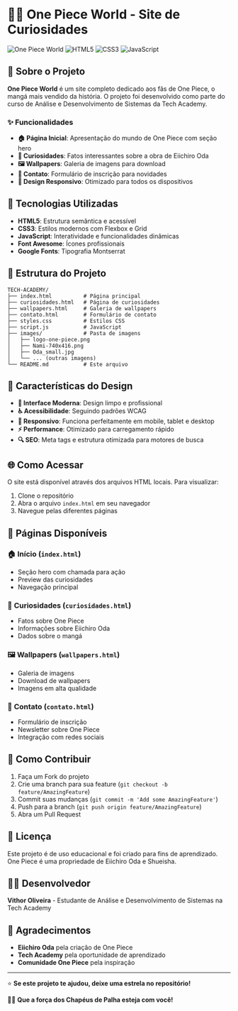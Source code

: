 # 🏴‍☠️ One Piece World - Site de Curiosidades

![One Piece World](https://img.shields.io/badge/One%20Piece-World%20Site-red)
![HTML5](https://img.shields.io/badge/HTML5-E34F26?style=flat&logo=html5&logoColor=white)
![CSS3](https://img.shields.io/badge/CSS3-1572B6?style=flat&logo=css3&logoColor=white)
![JavaScript](https://img.shields.io/badge/JavaScript-F7DF1E?style=flat&logo=javascript&logoColor=black)

## 🌊 Sobre o Projeto

**One Piece World** é um site completo dedicado aos fãs de One Piece, o mangá mais vendido da história. O projeto foi desenvolvido como parte do curso de Análise e Desenvolvimento de Sistemas da Tech Academy.

### ✨ Funcionalidades

- **🏠 Página Inicial**: Apresentação do mundo de One Piece com seção hero
- **🧭 Curiosidades**: Fatos interessantes sobre a obra de Eiichiro Oda
- **🖼️ Wallpapers**: Galeria de imagens para download
- **📧 Contato**: Formulário de inscrição para novidades
- **📱 Design Responsivo**: Otimizado para todos os dispositivos

## 🚀 Tecnologias Utilizadas

- **HTML5**: Estrutura semântica e acessível
- **CSS3**: Estilos modernos com Flexbox e Grid
- **JavaScript**: Interatividade e funcionalidades dinâmicas
- **Font Awesome**: Ícones profissionais
- **Google Fonts**: Tipografia Montserrat

## 📁 Estrutura do Projeto

```
TECH-ACADEMY/
├── index.html          # Página principal
├── curiosidades.html   # Página de curiosidades
├── wallpapers.html     # Galeria de wallpapers
├── contato.html        # Formulário de contato
├── styles.css          # Estilos CSS
├── script.js           # JavaScript
├── images/             # Pasta de imagens
│   ├── logo-one-piece.png
│   ├── Nami-740x416.png
│   ├── Oda_small.jpg
│   └── ... (outras imagens)
└── README.md           # Este arquivo
```

## 🎯 Características do Design

- **🎨 Interface Moderna**: Design limpo e profissional
- **♿ Acessibilidade**: Seguindo padrões WCAG
- **📱 Responsivo**: Funciona perfeitamente em mobile, tablet e desktop
- **⚡ Performance**: Otimizado para carregamento rápido
- **🔍 SEO**: Meta tags e estrutura otimizada para motores de busca

## 🌐 Como Acessar

O site está disponível através dos arquivos HTML locais. Para visualizar:

1. Clone o repositório
2. Abra o arquivo `index.html` em seu navegador
3. Navegue pelas diferentes páginas

## 📱 Páginas Disponíveis

### 🏠 **Início** (`index.html`)
- Seção hero com chamada para ação
- Preview das curiosidades
- Navegação principal

### 🧭 **Curiosidades** (`curiosidades.html`)
- Fatos sobre One Piece
- Informações sobre Eiichiro Oda
- Dados sobre o mangá

### 🖼️ **Wallpapers** (`wallpapers.html`)
- Galeria de imagens
- Download de wallpapers
- Imagens em alta qualidade

### 📧 **Contato** (`contato.html`)
- Formulário de inscrição
- Newsletter sobre One Piece
- Integração com redes sociais

## 🚀 Como Contribuir

1. Faça um Fork do projeto
2. Crie uma branch para sua feature (`git checkout -b feature/AmazingFeature`)
3. Commit suas mudanças (`git commit -m 'Add some AmazingFeature'`)
4. Push para a branch (`git push origin feature/AmazingFeature`)
5. Abra um Pull Request

## 📝 Licença

Este projeto é de uso educacional e foi criado para fins de aprendizado. One Piece é uma propriedade de Eiichiro Oda e Shueisha.

## 👨‍💻 Desenvolvedor

**Vithor Oliveira** - Estudante de Análise e Desenvolvimento de Sistemas na Tech Academy

## 🙏 Agradecimentos

- **Eiichiro Oda** pela criação de One Piece
- **Tech Academy** pela oportunidade de aprendizado
- **Comunidade One Piece** pela inspiração

---

⭐ **Se este projeto te ajudou, deixe uma estrela no repositório!**

🏴‍☠️ **Que a força dos Chapéus de Palha esteja com você!**
